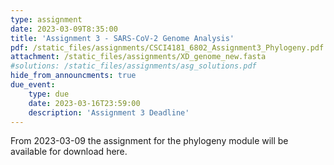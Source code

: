 ```yaml
---
type: assignment
date: 2023-03-09T8:35:00
title: 'Assignment 3 - SARS-CoV-2 Genome Analysis'
pdf: /static_files/assignments/CSCI4181_6802_Assignment3_Phylogeny.pdf 
attachment: /static_files/assignments/XD_genome_new.fasta 
#solutions: /static_files/assignments/asg_solutions.pdf
hide_from_announcments: true
due_event: 
    type: due
    date: 2023-03-16T23:59:00
    description: 'Assignment 3 Deadline'
---
```

From 2023-03-09 the assignment for the phylogeny module will be available for download here.
